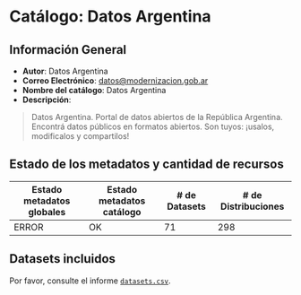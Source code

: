 
# Catálogo: Datos Argentina

## Información General

- **Autor**: Datos Argentina
- **Correo Electrónico**: datos@modernizacion.gob.ar
- **Nombre del catálogo**: Datos Argentina
- **Descripción**:

> Datos Argentina. Portal de datos abiertos de la República Argentina. Encontrá datos públicos en formatos abiertos. Son tuyos: ¡usalos, modificalos y compartilos!

## Estado de los metadatos y cantidad de recursos

Estado metadatos globales | Estado metadatos catálogo | # de Datasets | # de Distribuciones
--------------------------|---------------------------|---------------|--------------------
ERROR | OK | 71 | 298

## Datasets incluidos

Por favor, consulte el informe [`datasets.csv`](datasets.csv).
